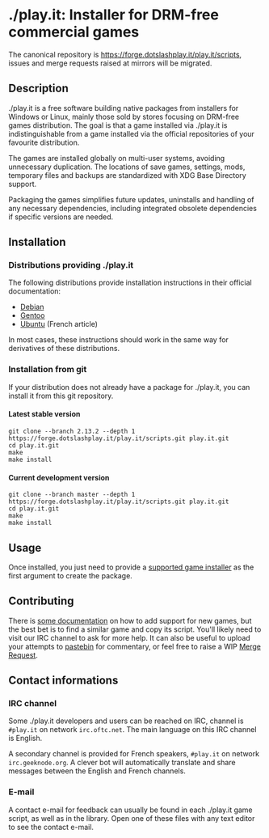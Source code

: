 # ./play.it: Installer for DRM-free commercial games

The canonical repository is https://forge.dotslashplay.it/play.it/scripts,
issues and merge requests raised at mirrors will be migrated.

## Description

./play.it is a free software building native packages from installers for
Windows or Linux, mainly those sold by stores focusing on DRM-free games
distribution. The goal is that a game installed via ./play.it is
indistinguishable from a game installed via the official repositories of your
favourite distribution.

The games are installed globally on multi-user systems, avoiding unnecessary
duplication. The locations of save games, settings, mods, temporary files and
backups are standardized with XDG Base Directory support.

Packaging the games simplifies future updates, uninstalls and handling of any
necessary dependencies, including integrated obsolete dependencies if specific
versions are needed.

## Installation

### Distributions providing ./play.it

The following distributions provide installation instructions in their official
documentation:

* [Debian]
* [Gentoo]
* [Ubuntu] (French article)

[Debian]: https://wiki.debian.org/Games/PlayIt#Installation
[Gentoo]: https://wiki.gentoo.org/wiki/Play.it#Installation
[Ubuntu]: https://doc.ubuntu-fr.org/play.it#installation

In most cases, these instructions should work in the same way for derivatives
of these distributions.

### Installation from git

If your distribution does not already have a package for ./play.it, you can
install it from this git repository.

#### Latest stable version

```
git clone --branch 2.13.2 --depth 1 https://forge.dotslashplay.it/play.it/scripts.git play.it.git
cd play.it.git
make
make install
```

#### Current development version

```
git clone --branch master --depth 1 https://forge.dotslashplay.it/play.it/scripts.git play.it.git
cd play.it.git
make
make install
```

## Usage

Once installed, you just need to provide a [supported game installer] as the
first argument to create the package.

[supported game installer]: https://wiki.dotslashplay.it/

## Contributing

There is [some documentation] on how to add support for new games, but the best
bet is to find a similar game and copy its script. You'll likely need to visit
our IRC channel to ask for more help. It can also be useful to
upload your attempts to [pastebin] for commentary, or feel free to raise a WIP
[Merge Request].

[some documentation]: https://forge.dotslashplay.it/play.it/scripts/wikis/home
[pastebin]: https://paste.debian.net/
[Merge Request]: https://forge.dotslashplay.it/play.it/scripts/merge_requests/new

## Contact informations

### IRC channel

Some ./play.it developers and users can be reached on IRC, channel is `#play.it` on network `irc.oftc.net`.
The main language on this IRC channel is English.

A secondary channel is provided for French speakers, `#play.it` on network `irc.geeknode.org`.
A clever bot will automatically translate and share messages between the English and French channels.

### E-mail

A contact e-mail for feedback can usually be found in each ./play.it game script, as well as in the library.
Open one of these files with any text editor to see the contact e-mail.
